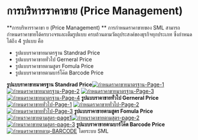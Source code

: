 # การบริหารราคาขาย (Price Management)

**การบริหารราคาขา ย (Price Management) ** การกำหนดราคาขายของ SML
สามารถกำหนดราคาขายได้ครบวงจรและเต็มรูปแบบ
ครบถ้วนตามวัตถุประสงค์ของธุรกิจทุกประเภท ซึ่งกำหนดได้ถึง 4 รูปแบบ คือ

  * รูปแบบราคาขายมาตรฐาน Standrad Price
  * รูปแบบราคาขายทั่วไป Gerneral Price
  * รูปแบบราคาขายตามสูตร Fomula Price
  * รูปแบบราคาขายตามบาร์โค๊ต Barcode Price

  **รูปแบบราคาขายมาตรฐาน Standrad
    Price**[![กำหนดราคาขายมาตรฐาน-Page-1](http://www.smlaccount.com/manual/wp-content/uploads/2017/10/กำหนดราคาขายมาตรฐาน-Page-1.jpg)](http://www.smlaccount.com/manual/wp-content/uploads/2017/10/กำหนดราคาขายมาตรฐาน-Page-1.jpg)
    [![กำหนดราคาขายมาตรฐาน-Page-2](http://www.smlaccount.com/manual/wp-content/uploads/2017/10/กำหนดราคาขายมาตรฐาน-Page-2.jpg)](http://www.smlaccount.com/manual/wp-content/uploads/2017/10/กำหนดราคาขายมาตรฐาน-Page-2.jpg)
    [![กำหนดราคาขายมาตรฐาน-Page-3](http://www.smlaccount.com/manual/wp-content/uploads/2017/10/กำหนดราคาขายมาตรฐาน-Page-3.jpg)](http://www.smlaccount.com/manual/wp-content/uploads/2017/10/กำหนดราคาขายมาตรฐาน-Page-3.jpg)
    [![กำหนดราคาขายมาตรฐาน-Page-4](http://www.smlaccount.com/manual/wp-content/uploads/2017/10/กำหนดราคาขายมาตรฐาน-Page-4.jpg)](http://www.smlaccount.com/manual/wp-content/uploads/2017/10/กำหนดราคาขายมาตรฐาน-Page-4.jpg)
    **รูปแบบราคาขายทั่วไป Gerneral
    Price**[![กำหนดราคาขายทั่วไป-Page-1](http://www.smlaccount.com/manual/wp-content/uploads/2017/10/กำหนดราคาขายทั่วไป-Page-1.jpg)](http://www.smlaccount.com/manual/wp-content/uploads/2017/10/กำหนดราคาขายทั่วไป-Page-1.jpg)
    [![กำหนดราคาขายทั่วไป-Page-2](http://www.smlaccount.com/manual/wp-content/uploads/2017/10/กำหนดราคาขายทั่วไป-Page-2.jpg)](http://www.smlaccount.com/manual/wp-content/uploads/2017/10/กำหนดราคาขายทั่วไป-Page-2.jpg)
    [![กำหนดราคาขายทั่วไป-Page-3](http://www.smlaccount.com/manual/wp-content/uploads/2017/10/กำหนดราคาขายทั่วไป-Page-3.jpg)](http://www.smlaccount.com/manual/wp-content/uploads/2017/10/กำหนดราคาขายทั่วไป-Page-3.jpg)
    **รูปแบบราคาขายตามสูตร Fomula
    Price**[![กำหนราคาขายตามสูตร-page1](http://www.smlaccount.com/manual/wp-content/uploads/2017/10/กำหนราคาขายตามสูตร-page1.jpg)](http://www.smlaccount.com/manual/wp-content/uploads/2017/10/กำหนราคาขายตามสูตร-page1.jpg)[![กำหนราคาขายตามสูตร-page-2](http://www.smlaccount.com/manual/wp-content/uploads/2017/10/กำหนราคาขายตามสูตร-page-2.jpg)](http://www.smlaccount.com/manual/wp-content/uploads/2017/10/กำหนราคาขายตามสูตร-page-2.jpg)
    [![กำหนราคาขายตามสูตร-page-3](http://www.smlaccount.com/manual/wp-content/uploads/2017/10/กำหนราคาขายตามสูตร-page-3.jpg)](http://www.smlaccount.com/manual/wp-content/uploads/2017/10/กำหนราคาขายตามสูตร-page-3.jpg)
    **รูปแบบราคาขายตามบาร์โค๊ต Barcode
    Price**[![กำหนดราคาขายตามฺ-BARCODE](http://www.smlaccount.com/manual/wp-content/uploads/2017/10/กำหนดราคาขายตามฺ-BARCODE.jpg)](http://www.smlaccount.com/manual/wp-content/uploads/2017/10/กำหนดราคาขายตามฺ-BARCODE.jpg)   โดยระบบ SML

